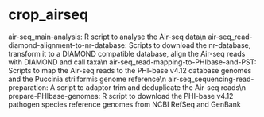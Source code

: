 # crop_airseq


air-seq_main-analysis: R script to analyse the Air-seq data\n
air-seq_read-diamond-alignment-to-nr-database: Scripts to download the nr-database, transform it to a DIAMOND compatible database, align the Air-seq reads with DIAMOND and call taxa\n
air-seq_read-mapping-to-PHIbase-and-PST: Scripts to map the Air-seq reads to the PHI-base v4.12 database genomes and the Puccinia striiformis genome reference\n 
air-seq_sequencing-read-preparation: A script to adaptor trim and deduplicate the Air-seq reads\n
prepare-PHIbase-genomes: R script to download the PHI-base v4.12 pathogen species reference genomes from NCBI RefSeq and GenBank
